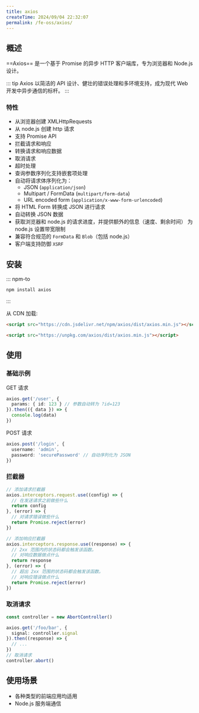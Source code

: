 ```yaml
---
title: axios
createTime: 2024/09/04 22:32:07
permalink: /fe-oss/axios/
---
```


<Badge text="NodeJS" /> <Badge text="Browser" />

<RepoCard repo="axios/axios" />

## 概述

==Axios== 是一个基于 Promise 的异步 HTTP 客户端库，专为浏览器和 Node.js 设计。

::: tip Axios 以简洁的 API 设计、健壮的错误处理和多环境支持，成为现代 Web 开发中异步通信的标杆。
:::

### 特性

- 从浏览器创建 XMLHttpRequests
- 从 node.js 创建 http 请求
- 支持 Promise API
- 拦截请求和响应
- 转换请求和响应数据
- 取消请求
- 超时处理
- 查询参数序列化支持嵌套项处理
- 自动将请求体序列化为：
  - JSON (`application/json`)
  - Multipart / FormData (`multipart/form-data`)
  - URL encoded form (`application/x-www-form-urlencoded`)
- 将 HTML Form 转换成 JSON 进行请求
- 自动转换 JSON 数据
- 获取浏览器和 node.js 的请求进度，并提供额外的信息（速度、剩余时间）
为 node.js 设置带宽限制
- 兼容符合规范的 `FormData` 和 `Blob`（包括 node.js）
- 客户端支持防御 `XSRF`

## 安装

::: npm-to

```sh
npm install axios
```

:::

从 CDN 加载:

```html
<script src="https://cdn.jsdelivr.net/npm/axios/dist/axios.min.js"></script>
```

```html
<script src="https://unpkg.com/axios/dist/axios.min.js"></script>
```

## 使用

### 基础示例

GET 请求

```ts
axios.get('/user', {
  params: { id: 123 } // 参数自动转为 ?id=123
}).then(({ data }) => {
  console.log(data)
})
```

POST 请求

```ts
axios.post('/login', {
  username: 'admin',
  password: 'securePassword' // 自动序列化为 JSON
})
```

### 拦截器

```ts
// 添加请求拦截器
axios.interceptors.request.use((config) => {
  // 在发送请求之前做些什么
  return config
}, (error) => {
  // 对请求错误做些什么
  return Promise.reject(error)
})

// 添加响应拦截器
axios.interceptors.response.use((response) => {
  // 2xx 范围内的状态码都会触发该函数。
  // 对响应数据做点什么
  return response
}, (error) => {
  // 超出 2xx 范围的状态码都会触发该函数。
  // 对响应错误做点什么
  return Promise.reject(error)
})
```

### 取消请求

```ts
const controller = new AbortController()

axios.get('/foo/bar', {
  signal: controller.signal
}).then((response) => {
  // ...
})
// 取消请求
controller.abort()
```

## 使用场景

- 各种类型的前端应用均适用
- Node.js 服务端通信
